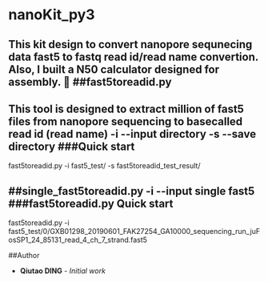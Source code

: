 # nanoKit_py3
This kit design to convert **nanopore sequnecing data** fast5 to fastq read id/read name convertion. Also, I built a N50 calculator designed for assembly.
:rocket:
##fast5toreadid.py 
------------------
This tool is designed to extract million of fast5 files from nanopore sequencing to basecalled read id (read name)
-i --input directory
-s --save directory
###Quick start
------------------
fast5toreadid.py -i fast5_test/ -s fast5toreadid_test_result/


##single_fast5toreadid.py
-i --input single fast5
###fast5toreadid.py Quick start
------------------
fast5toreadid.py -i fast5_test/0/GXB01298_20190601_FAK27254_GA10000_sequencing_run_juFosSP1_24_85131_read_4_ch_7_strand.fast5

##Author
* **Qiutao DING** - *Initial work* 
